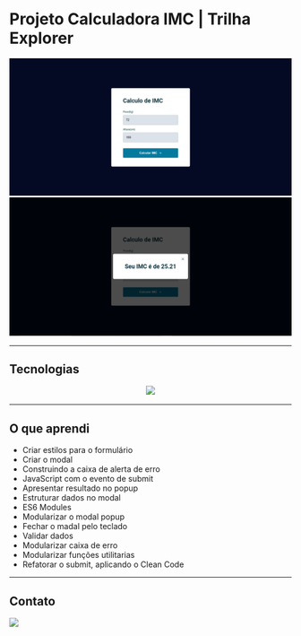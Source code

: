 # Projeto Calculadora IMC | Trilha Explorer

![preview](./.github/preview.png)
![preview](./.github/preview1.png)

---

## Tecnologias 

<p align="center">
  <a href="https://skillicons.dev">
    <img src="https://skillicons.dev/icons?i=vscode,figma,html,css,javascript,git,github" />
  </a>
</p>

---

## O que aprendi

- Criar estilos para o formulário
- Criar o modal
- Construindo a caixa de alerta de erro
- JavaScript com o evento de submit
- Apresentar resultado no popup
- Estruturar dados no modal
- ES6 Modules
- Modularizar o modal popup
- Fechar o madal pelo teclado
- Validar dados
- Modularizar caixa de erro
- Modularizar funções utilitarias
- Refatorar o submit, aplicando o Clean Code

---

## Contato

<a href = "mailto:probertos717@gmail.com"><img src="https://img.shields.io/badge/Gmail-D14836?style=for-the-badge&logo=gmail&logoColor=white" target="_blank">